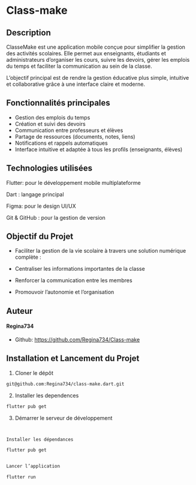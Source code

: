 # Class-make

## Description 
ClasseMake est une application mobile conçue pour simplifier la gestion des activités scolaires.
Elle permet aux enseignants, étudiants et administrateurs d’organiser les cours, suivre les devoirs, gérer les emplois du temps et faciliter la communication au sein de la classe.

L’objectif principal est de rendre la gestion éducative plus simple, intuitive et collaborative grâce à une interface claire et moderne.

## Fonctionnalités principales

-  Gestion des emplois du temps
-  Création et suivi des devoirs
-  Communication entre professeurs et élèves
-  Partage de ressources (documents, notes, liens)
-  Notifications et rappels automatiques
-  Interface intuitive et adaptée à tous les profils (enseignants, élèves)

## Technologies utilisées

Flutter: pour le développement mobile multiplateforme

Dart : langage principal

Figma: pour le design UI/UX

Git & GitHub : pour la gestion de version

## Objectif du Projet

- Faciliter la gestion de la vie scolaire à travers une solution numérique complète :

- Centraliser les informations importantes de la classe

- Renforcer la communication entre les membres

- Promouvoir l’autonomie et l’organisation

 ##  Auteur

#### Regina734

- Github: https://github.com/Regina734/Class-make
  
        
## Installation et Lancement du Projet

1. Cloner le dépôt
``` bash
git@github.com:Regina734/class-make.dart.git
```

2. Installer les dependences
``` bash
flutter pub get
```
3. Démarrer le serveur de développement
``` bash


Installer les dépendances

flutter pub get


Lancer l’application

flutter run






